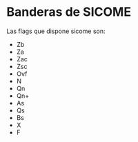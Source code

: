 # Banderas de SICOME
Las flags que dispone sicome son:
- Zb
- Za
- Zac
- Zsc
- Ovf
- N
- Qn
- Qn+
- As
- Qs
- Bs
- X
- F